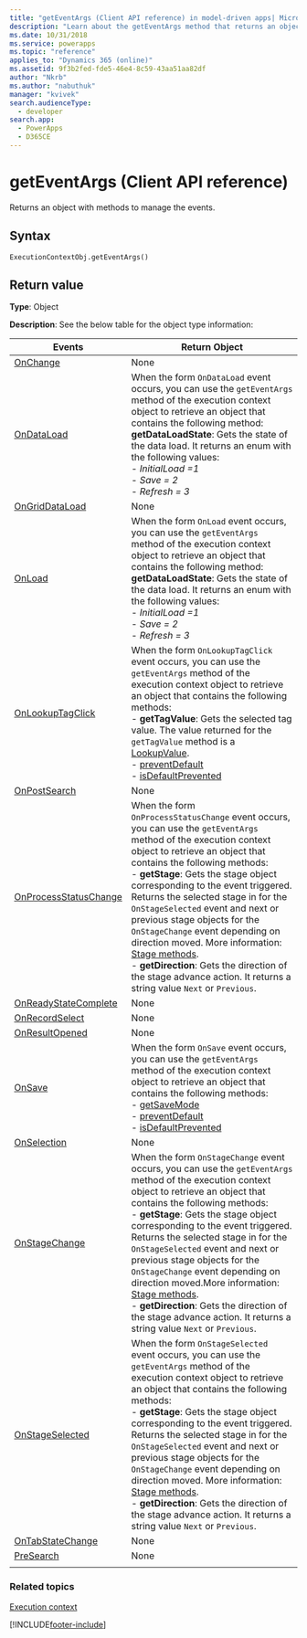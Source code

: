 ```yaml
---
title: "getEventArgs (Client API reference) in model-driven apps| MicrosoftDocs"
description: "Learn about the getEventArgs method that returns an object with methods to manage the **Save** event." 
ms.date: 10/31/2018
ms.service: powerapps
ms.topic: "reference"
applies_to: "Dynamics 365 (online)"
ms.assetid: 9f3b2fed-fde5-46e4-8c59-43aa51aa82df
author: "Nkrb"
ms.author: "nabuthuk"
manager: "kvivek"
search.audienceType: 
  - developer
search.app: 
  - PowerApps
  - D365CE
---
```

# getEventArgs (Client API reference)

Returns an object with methods to manage the events.

## Syntax

`ExecutionContextObj.getEventArgs()`

## Return value

**Type**: Object

**Description**: See the below table for the object type information:

|Events|Return Object|
|-------|------------|
|[OnChange](../events/attribute-onchange.md)|None|
|[OnDataLoad](../events/form-data-onload.md)|When the form `OnDataLoad` event occurs, you can use the `getEventArgs` method of the execution context object to retrieve an object that contains the following method: <br/> **getDataLoadState**: Gets the state of the data load. It returns an enum with the following values:<br/> - *InitialLoad =1*<br/>- *Save = 2*<br/>- *Refresh = 3*|
|[OnGridDataLoad](../events/subgrid-onload.md)|None|
|[OnLoad](../events/form-onload.md)|When the form `OnLoad` event occurs, you can use the `getEventArgs` method of the execution context object to retrieve an object that contains the following method: <br/>**getDataLoadState**: Gets the state of the data load. It returns an enum with the following values:<br/> - *InitialLoad =1*<br/>- *Save = 2*<br/>- *Refresh = 3*|
|[OnLookupTagClick](../events/onlookuptagclick.md)| When the form `OnLookupTagClick` event occurs, you can use the `getEventArgs` method of the execution context object to retrieve an object that contains the following methods: <br/>- **getTagValue**: Gets the selected tag value. The value returned for  the `getTagValue` method is a [LookupValue](../attributes/getvalue.md).<br/>- [preventDefault](../save-event-arguments/preventdefault.md)<br/> - [isDefaultPrevented](../save-event-arguments/isdefaultprevented.md)|
|[OnPostSearch](../events/postsearch.md)|None|
|[OnProcessStatusChange](../events/onprocessstatuschange.md)|When the form `OnProcessStatusChange` event occurs, you can use the `getEventArgs` method of the execution context object to retrieve an object that contains the following methods: <br/> - **getStage**: Gets the stage object corresponding to the event triggered. Returns the selected stage in for the `OnStageSelected` event and next or previous stage objects for the `OnStageChange` event depending on direction moved. More information: [Stage methods](https://docs.microsoft.com/powerapps/developer/model-driven-apps/clientapi/reference/formcontext-data-process#stage-methods).<br/>- **getDirection**: Gets the direction of the stage advance action. It returns a string value `Next` or `Previous`.|
|[OnReadyStateComplete](../events/onreadystatecomplete.md)|None|
|[OnRecordSelect](../events/grid-onrecordselect.md)|None|
|[OnResultOpened](../events/onresultopened.md)|None|
|[OnSave](../events/form-onsave.md)|When the form `OnSave` event occurs, you can use the `getEventArgs` method of the execution context object to retrieve an object that contains the following methods: <br/>- [getSaveMode](../save-event-arguments/getsavemode.md)<br/>- [preventDefault](../save-event-arguments/preventdefault.md)<br/> - [isDefaultPrevented](../save-event-arguments/isdefaultprevented.md)|
|[OnSelection](../events/onselection.md)|None|
|[OnStageChange](../events/onstagechange.md)|When the form `OnStageChange` event occurs, you can use the `getEventArgs` method of the execution context object to retrieve an object that contains the following methods: <br/>- **getStage**: Gets the stage object corresponding to the event triggered. Returns the selected stage in for the `OnStageSelected` event and next or previous stage objects for the `OnStageChange` event depending on direction moved.More information: [Stage methods](https://docs.microsoft.com/powerapps/developer/model-driven-apps/clientapi/reference/formcontext-data-process#stage-methods).<br/>- **getDirection**: Gets the direction of the stage advance action. It returns a string value `Next` or `Previous`.|
|[OnStageSelected](../events/onstageselected.md)|When the form `OnStageSelected` event occurs, you can use the `getEventArgs` method of the execution context object to retrieve an object that contains the following methods: <br/>- **getStage**: Gets the stage object corresponding to the event triggered. Returns the selected stage in for the `OnStageSelected` event and next or previous stage objects for the `OnStageChange` event depending on direction moved. More information: [Stage methods](https://docs.microsoft.com/powerapps/developer/model-driven-apps/clientapi/reference/formcontext-data-process#stage-methods).<br/>- **getDirection**: Gets the direction of the stage advance action. It returns a string value `Next` or `Previous`.|
|[OnTabStateChange](../events/tabstatechange.md)|None|
|[PreSearch](../events/presearch.md)|None|
|||
### Related topics

[Execution context](../execution-context.md)







[!INCLUDE[footer-include](../../../../../includes/footer-banner.md)]